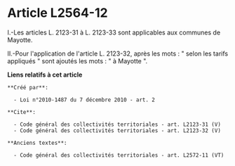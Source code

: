 # Article L2564-12

I.-Les articles L. 2123-31 à L. 2123-33 sont applicables aux communes de Mayotte. 

II.-Pour l'application de l'article L. 2123-32, après les mots : " selon les tarifs appliqués " sont ajoutés les mots : " à
Mayotte ".

**Liens relatifs à cet article**

	**Créé par**:

	  - Loi n°2010-1487 du 7 décembre 2010 - art. 2

	**Cite**:

	  - Code général des collectivités territoriales - art. L2123-31 (V)
	  - Code général des collectivités territoriales - art. L2123-32 (V)

	**Anciens textes**:

	  - Code général des collectivités territoriales - art. L2572-11 (VT)
